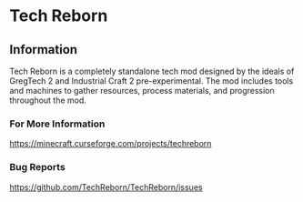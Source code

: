 # Tech Reborn

## Information
Tech Reborn is a completely standalone tech mod designed by the ideals of GregTech 2 and Industrial Craft 2 pre-experimental. The mod includes tools and machines to gather resources, process materials, and progression throughout the mod.

### For More Information
https://minecraft.curseforge.com/projects/techreborn

### Bug Reports
https://github.com/TechReborn/TechReborn/issues
